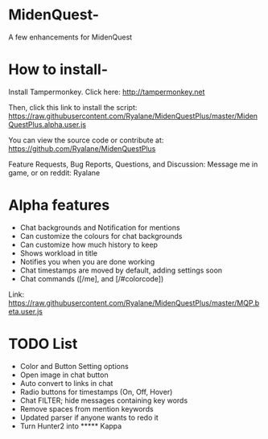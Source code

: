 # MidenQuest-
A few enhancements for MidenQuest

# How to install-
Install Tampermonkey.
Click here: http://tampermonkey.net

Then, click this link to install the script:
https://raw.githubusercontent.com/Ryalane/MidenQuestPlus/master/MidenQuestPlus.alpha.user.js

You can view the source code or contribute at:
https://github.com/Ryalane/MidenQuestPlus

Feature Requests, Bug Reports, Questions, and Discussion: Message me in game, or on reddit: Ryalane

# Alpha features
* Chat backgrounds and Notification for mentions
* Can customize the colours for chat backgrounds
* Can customize how much history to keep
* Shows workload in title
* Notifies you when you are done working
* Chat timestamps are moved by default, adding settings soon
* Chat commands ([/me], and [/#colorcode])

Link: https://raw.githubusercontent.com/Ryalane/MidenQuestPlus/master/MQP.beta.user.js

# TODO List
* Color and Button Setting options
* Open image in chat button
* Auto convert to links in chat
* Radio buttons for timestamps (On, Off, Hover)
* Chat FILTER; hide messages containing key words
* Remove spaces from mention keywords
* Updated parser if anyone wants to redo it
* Turn Hunter2 into ***** Kappa
